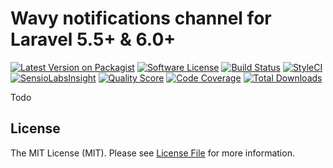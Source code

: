 # Wavy notifications channel for Laravel 5.5+ & 6.0+

[![Latest Version on Packagist](https://img.shields.io/packagist/v/mateusjatenee/laravel-wavy.svg?style=flat-square)](https://packagist.org/packages/mateusjatenee/laravel-wavy)
[![Software License](https://img.shields.io/badge/license-MIT-brightgreen.svg?style=flat-square)](LICENSE.md)
[![Build Status](https://img.shields.io/travis/mateusjatenee/laravel-wavy/master.svg?style=flat-square)](https://travis-ci.org/mateusjatenee/laravel-wavy)
[![StyleCI](https://styleci.io/repos/65715218/shield)](https://styleci.io/repos/65715218)
[![SensioLabsInsight](https://img.shields.io/sensiolabs/i/f4bd99c4-092c-4e36-a319-826f142c1ec4.svg?style=flat-square)](https://insight.sensiolabs.com/projects/f4bd99c4-092c-4e36-a319-826f142c1ec4)
[![Quality Score](https://img.shields.io/scrutinizer/g/mateusjatenee/laravel-wavy.svg?style=flat-square)](https://scrutinizer-ci.com/g/mateusjatenee/laravel-wavy)
[![Code Coverage](https://img.shields.io/scrutinizer/coverage/g/mateusjatenee/laravel-wavy/master.svg?style=flat-square)](https://scrutinizer-ci.com/g/mateusjatenee/laravel-wavy/?branch=master)
[![Total Downloads](https://img.shields.io/packagist/dt/mateusjatenee/laravel-wavy.svg?style=flat-square)](https://packagist.org/packages/mateusjatenee/laravel-wavy)


Todo

## License

The MIT License (MIT). Please see [License File](LICENSE.md) for more information.
